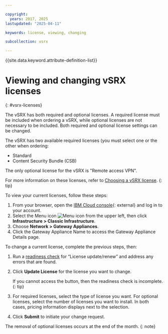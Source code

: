 ```yaml
---

copyright:
  years: 2017, 2025
lastupdated: "2025-04-11"

keywords: license, viewing, changing

subcollection: vsrx

---
```


{{site.data.keyword.attribute-definition-list}}

# Viewing and changing vSRX licenses
{: #vsrx-licenses}

The vSRX has both required and optional licenses. A required license must be included when ordering a vSRX, while optional licenses are not necessary to be included. Both required and optional license settings can be changed.

The vSRX has two available required licenses (you must select one or the other when ordering:

* Standard
* Content Security Bundle (CSB)

The only optional license for the vSRX is "Remote access VPN".

For more information on these licenses, refer to [Choosing a vSRX license](/docs/vsrx?topic=vsrx-getting-started-vsrx#choosing-vsrx-license).
{: tip}

To view your current licenses, follow these steps:

1. From your browser, open the [IBM Cloud console](/login){: external} and log in to your account.
1. Select the Menu icon ![Menu icon](../../icons/icon_hamburger.svg) from the upper left, then click **Infrastructure > Classic Infrastructure**.
1. Choose **Network > Gateway Appliances**.
1. Click the Gateway Appliance Name to access the Gateway Appliance Details page.

To change a current license, complete the previous steps, then:

1. Run a [readiness check](/docs/vsrx?topic=vsrx-vsrx-readiness) for “License update/renew” and address any errors that are found.
1. Click **Update License** for the license you want to change.

   If you cannot access the button, then the readiness check is incomplete.
   {: tip}

1. For required licenses, select the type of license you want. For optional licenses, select the number of licenses you want to install. In both cases, pricing information displays next to the selection.
1. Click **Submit** to initiate your change request.

The removal of optional licenses occurs at the end of the month.
{: note}
